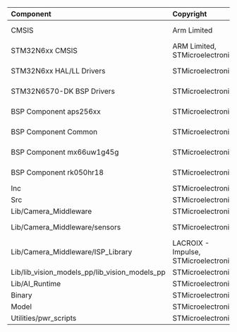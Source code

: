 | Component                                     | Copyright                                 | License                                       |
|:---------                                     |:----------                                |:-------                                       |
| CMSIS                                         | Arm Limited                               | Apache-2.0                                    |
| STM32N6xx CMSIS                               | ARM Limited, STMicroelectronics           | Apache-2.0                                    |
| STM32N6xx HAL/LL Drivers                      | STMicroelectronics                        | BSD-3-Clause                                  |
| STM32N6570-DK BSP Drivers                     | STMicroelectronics                        | BSD-3-Clause                                  |
| BSP Component aps256xx                        | STMicroelectronics                        | BSD-3-Clause                                  |
| BSP Component Common                          | STMicroelectronics                        | BSD-3-Clause                                  |
| BSP Component mx66uw1g45g                     | STMicroelectronics                        | BSD-3-Clause                                  |
| BSP Component rk050hr18                       | STMicroelectronics                        | BSD-3-Clause                                  |
| Inc                                           | STMicroelectronics                        | SLA0044                                       |
| Src                                           | STMicroelectronics                        | SLA0044                                       |
| Lib/Camera_Middleware                         | STMicroelectronics                        | SLA0044                                       |
| Lib/Camera_Middleware/sensors                 | STMicroelectronics                        | BSD-3-Clause                                  |
| Lib/Camera_Middleware/ISP_Library             | LACROIX - Impulse, STMicroelectronics     | SLA0044                                       |
| Lib/lib_vision_models_pp/lib_vision_models_pp | STMicroelectronics                        | SLA0044                                       |
| Lib/AI_Runtime                                | STMicroelectronics                        | SLA0044                                       |
| Binary                                        | STMicroelectronics                        | SLA0044                                       |
| Model                                         | STMicroelectronics                        | SLA0044                                       |
| Utilities/pwr_scripts                         | STMicroelectronics                        | SLA0044                                       |